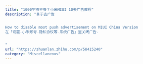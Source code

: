 ```yaml
---
title: "1000字够不够？小米MIUI 10去广告教程"
description: "关于去广告


How to disable most push advertisement on MIUI China Version
在「设置-小米账号-隐私协议等-系统广告」里关闭广告.


"
url: "https://zhuanlan.zhihu.com/p/58415240"
category: "Miscellaneous"
---
```

